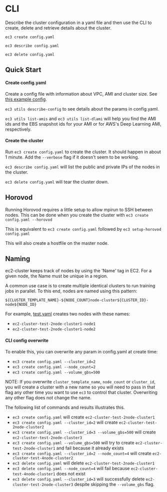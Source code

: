 # CLI

Describe the cluster configuration in a yaml file and then use the CLI to create, delete and retrieve details about the cluster.

`ec3 create config.yaml`

`ec3 describe config.yaml`

`ec3 delete config.yaml`


## Quick Start

#### Create config.yaml

Create a config file with information about VPC, AMI and cluster size. See [this example config](configs/test.yaml).

`ec3 utils describe-config` to see details about the params in config.yaml.



`ec3 utils list-amis` and `ec3 utils list-dlami` will help you find the AMI ids and the EBS snapshot ids for your AMI or for AWS's Deep Learning AMI, respectively.

#### Create the cluster

Run `ec3 create config.yaml` to create the cluster. It should happen in about 1 minute. Add the `--verbose` flag if it doesn't seem to be working.

`ec3 describe config.yaml` will list the public and private IPs of the nodes in the cluster.

`ec3 delete config.yaml` will tear the cluster down.

## Horovod

Running Horovod requires a little setup to allow mpirun to SSH between nodes. This can be done when you create the cluster with  `ec3 create config.yaml --horovod`

This is equivalent to  `ec3 create config.yaml` followed by `ec3 setup-horovod config.yaml`

This will also create a hostfile on the master node. 

## Naming

ec2-cluster keeps track of nodes by using the 'Name' tag in EC2. For a given node, the Name must be unique in a region.

A common use case is to create multiple identical clusters to run training jobs in parallel. To this end, nodes are named using this pattern:

`${CLUSTER_TEMPLATE_NAME}-${NODE_COUNT}node-cluster${CLUSTER_ID}-node${NODE_ID}`

 For example, [test.yaml](configs/test.yaml) creates two nodes with these names:
- `ec2-cluster-test-2node-cluster1-node1`
- `ec2-cluster-test-2node-cluster1-node2`
 
 
#### CLI config overwrite

To enable this, you can overwrite any param in config.yaml at create time:

- `ec3 create config.yaml --cluster_id=2`
- `ec3 create config.yaml --node_count=2`
- `ec3 create config.yaml --volume_gbs=500`

NOTE: If you overwrite `cluster_template_name`, `node_count` or `cluster_id`, you will create a cluster with a new name so you will need to pass in that flag any other time you want to use `ec3` to control that cluster. Overwriting any other flag does not change the name.

The following list of commands and results illustrates this.

- `ec3 create config.yaml` will create `ec2-cluster-test-2node-cluster1`
- `ec3 create config.yaml --cluster_id=2` will create `ec2-cluster-test-2node-cluster2`
- `ec3 create config.yaml --cluster_id=3 --volume_gbs=500` will create `ec2-cluster-test-2node-cluster3`
- `ec3 create config.yaml --volume_gbs=500` will try to create `ec2-cluster-test-2node-cluster1` and fail because it already exists
- `ec3 create config.yaml --cluster_id=2 --node_count=4` will create `ec2-cluster-test-4node-cluster2`
- `ec3 delete config.yaml` will delete `ec2-cluster-test-2node-cluster1`
- `ec3 delete config.yaml --node_count=4` will fail because `ec2-cluster-test-4node-cluster1` does not exist
- `ec3 delete config.yaml --cluster_id=3` will successfully delete `ec2-cluster-test-2node-cluster3` despite skipping the `--volume_gbs` flag.



  
